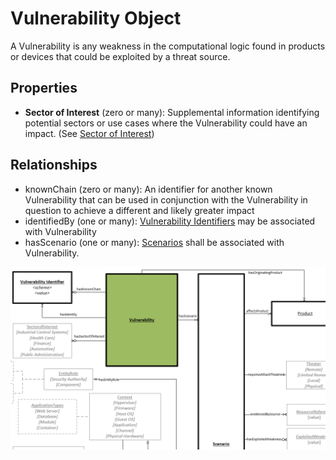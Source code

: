 # Vulnerability Object

A Vulnerability is any weakness in the computational logic found in products or devices that could be exploited by a threat source.

## Properties

- **Sector of Interest** (zero or many): Supplemental information identifying potential sectors or use cases where the Vulnerability could have an impact. (See [Sector of Interest](../values/sector-of-interest.md))


## Relationships

* knownChain (zero or many): An identifier for another known Vulnerability that can be used in conjunction with the Vulnerability in question to achieve a different and likely greater impact
* identifiedBy (one or many):  [Vulnerability Identifiers](vulnerability-identifier) may be associated with Vulnerability
* hasScenario (one or many): [Scenarios](scenario.md) shall be associated with Vulnerability.

![Vulnerability Graph](../figures/graphsnippets/VulnerabilitySnippet.png "Vulnerability Graph")